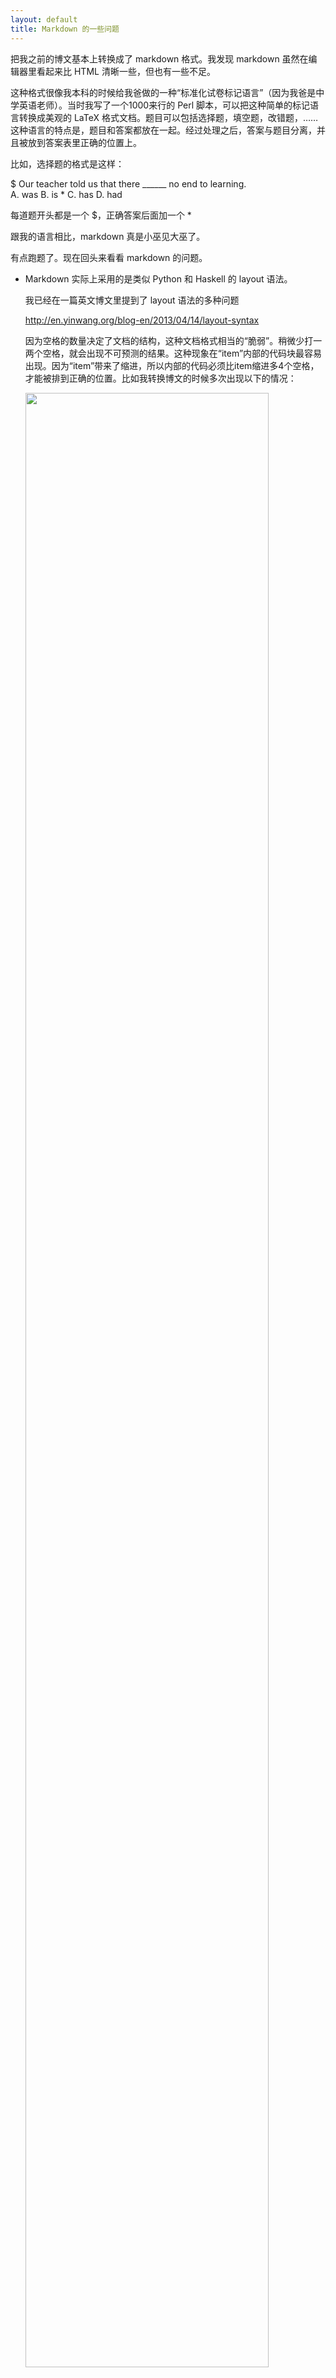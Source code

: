 ```yaml
---
layout: default
title: Markdown 的一些问题
---
```


把我之前的博文基本上转换成了 markdown 格式。我发现 markdown 虽然在编辑器里看起来比 HTML 清晰一些，但也有一些不足。

这种格式很像我本科的时候给我爸做的一种“标准化试卷标记语言”（因为我爸是中学英语老师）。当时我写了一个1000来行的 Perl 脚本，可以把这种简单的标记语言转换成美观的 LaTeX 格式文档。题目可以包括选择题，填空题，改错题，…… 这种语言的特点是，题目和答案都放在一起。经过处理之后，答案与题目分离，并且被放到答案表里正确的位置上。

比如，选择题的格式是这样：

$ Our teacher told us that there ______ no end to learning. <br>
   A. was    B. is *        C. has            D. had

每道题开头都是一个 $，正确答案后面加一个 *

跟我的语言相比，markdown 真是小巫见大巫了。


有点跑题了。现在回头来看看 markdown 的问题。


* Markdown 实际上采用的是类似 Python 和 Haskell 的 layout 语法。

  我已经在一篇英文博文里提到了 layout 语法的多种问题

    <http://en.yinwang.org/blog-en/2013/04/14/layout-syntax>

  因为空格的数量决定了文档的结构，这种文档格式相当的“脆弱”。稍微少打一两个空格，就会出现不可预测的结果。这种现象在“item”内部的代码块最容易出现。因为“item”带来了缩进，所以内部的代码必须比item缩进多4个空格，才能被排到正确的位置。比如我转换博文的时候多次出现以下的情况：

  <img src="http://www.yinwang.org/images/markdown-mistake.png" width="90%">

  这里的问题是，代码里的第一行 `helloworld z = let x = 1` 因为缩进不够，被放到了代码块外面。但是为了准确的缩进所耗费的精力，其实比直接打 `<pre>` 这样的 tag 还要多。


* 特殊字符需要 escape

  因为 markdown 使用了很多特殊字符：\*, \[, \], \!, ... 这些都需要在文档里被 escape。我多次发现文档段落整段的变成斜体，就是因为原来的文档里出现了 `x*y` 这样的表达式。

  少量的特殊字符无所谓，但是我觉得 markdown 的特殊字符太多了一点。

* 表达力相当有限

  在有些细节上，markdown 并不能表达我想要的格式。比如它不能正确的插入断行 `<br>`。如果你有两块紧接在一起的代码，但你不想把它们连在一起…… 于是你就发现自己加入了越来越多的 HTML。

  这在图片的语法上就更加明显，markdown 引入了 `![alt](image url)` 这样繁琐难记的格式，却不能用简单的，一致的格式表达必须的信息。比如现在它仍然无法表达图片的大小，这是相当重要的信息。所以我觉得 markdown 的语法已经显示出了它的弱点，如果它要表达更复杂的信息，就会变得比 HTML 还要难记，难看。所以对于图片，我觉得还不如直接用 HTML 的 `<img>` 。

现在就这样先凑合着吧。也许过段时间我自己设计一个格式。
